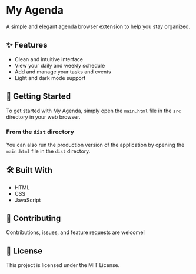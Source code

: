 # My Agenda

A simple and elegant agenda browser extension to help you stay organized.

## ✨ Features

*   Clean and intuitive interface
*   View your daily and weekly schedule
*   Add and manage your tasks and events
*   Light and dark mode support

## 🚀 Getting Started

To get started with My Agenda, simply open the `main.html` file in the `src` directory in your web browser.

### From the `dist` directory

You can also run the production version of the application by opening the `main.html` file in the `dist` directory.

## 🛠️ Built With

*   HTML
*   CSS
*   JavaScript

## 🤝 Contributing

Contributions, issues, and feature requests are welcome!

## 📝 License

This project is licensed under the MIT License.

